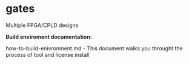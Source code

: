 # gates
Multiple FPGA/CPLD designs

**Build enviroment documentation:**

how-to-build-enivronment.md - This document walks you throught the process of tool and license install

